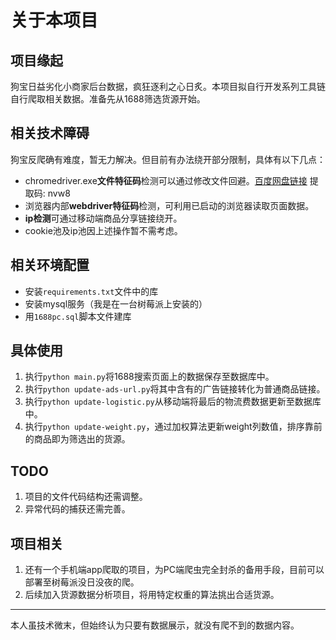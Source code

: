 # 关于本项目

## 项目缘起
狗宝日益劣化小商家后台数据，疯狂逐利之心日炙。本项目拟自行开发系列工具链自行爬取相关数据。准备先从1688筛选货源开始。


## 相关技术障碍
狗宝反爬确有难度，暂无力解决。但目前有办法绕开部分限制，具体有以下几点：  

+ chromedriver.exe**文件特征码**检测可以通过修改文件回避。[百度网盘链接](https://pan.baidu.com/s/1L4YUXuDw9znVK5WZ8U_0WA) 提取码: nvw8
+ 浏览器内部**webdriver特征码**检测，可利用已启动的浏览器读取页面数据。
+ **ip检测**可通过移动端商品分享链接绕开。
+ cookie池及ip池因上述操作暂不需考虑。

## 相关环境配置
+ 安装`requirements.txt`文件中的库
+ 安装mysql服务（我是在一台树莓派上安装的）
+ 用`1688pc.sql`脚本文件建库

## 具体使用
1. 执行`python main.py`将1688搜索页面上的数据保存至数据库中。
2. 执行`python update-ads-url.py`将其中含有的广告链接转化为普通商品链接。
3. 执行`python update-logistic.py`从移动端将最后的物流费数据更新至数据库中。
4. 执行`python update-weight.py`，通过加权算法更新weight列数值，排序靠前的商品即为筛选出的货源。

## TODO
1. 项目的文件代码结构还需调整。
2. 异常代码的捕获还需完善。

## 项目相关
1. 还有一个手机端app爬取的项目，为PC端爬虫完全封杀的备用手段，目前可以部署至树莓派没日没夜的爬。
2. 后续加入货源数据分析项目，将用特定权重的算法挑出合适货源。

---
本人虽技术微末，但始终认为只要有数据展示，就没有爬不到的数据内容。